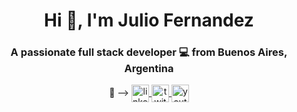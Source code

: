 <h1 align="center">Hi 👋, I'm Julio Fernandez</h1>
<h3 align="center">A passionate full stack developer 💻 from Buenos Aires, Argentina</h3>
<p align="center">💬 -->
      <a href="https://www.linkedin.com/in/jmarce99/" target="_blank">
    <img align="center" src="https://cdn.jsdelivr.net/npm/simple-icons@3.0.1/icons/linkedin.svg" alt="linkedin" height="28px" width="28px" />
  </a>
  <a href="https://twitter.com/jmarce99" target="_blank">
    <img align="center" src="https://cdn.jsdelivr.net/npm/simple-icons@3.0.1/icons/twitter.svg" alt="twitter" height="28px" width="28px" />
  </a>
  <a href="https://www.youtube.com/channel/UCFs46VgslEUeGd1BGZTFwXg" target="_blank">
    <img align="center" src="https://cdn.jsdelivr.net/npm/simple-icons@3.0.1/icons/youtube.svg" alt="youtube" height="28px" width="28px" />
  </a>
</p>

<!--
**jmarce99/jmarce99** is a ✨ _special_ ✨ repository because its `README.md` (this file) appears on your GitHub profile.

Here are some ideas to get you started:

- 🔭 I’m currently working on ...
- 🌱 I’m currently learning ...
- 👯 I’m looking to collaborate on ...
- 🤔 I’m looking for help with ...
- 💬 Ask me about ...
- 📫 How to reach me: ...
- 😄 Pronouns: ...
- ⚡ Fun fact: ...
-->
